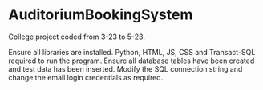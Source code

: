 # AuditoriumBookingSystem
College project coded from 3-23 to 5-23.

Ensure all libraries are installed.
Python, HTML, JS, CSS and Transact-SQL required to run the program.
Ensure all database tables have been created and test data has been inserted.
Modify the SQL connection string and change the email login credentials as required.
